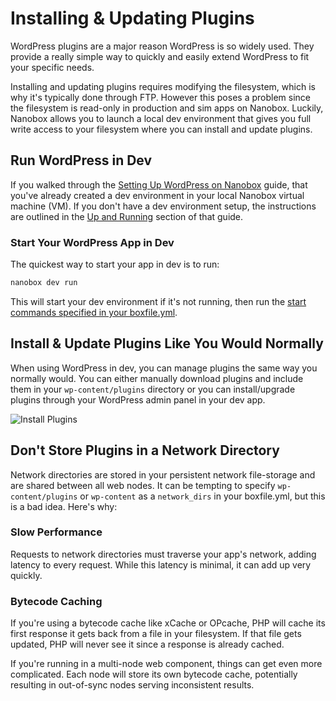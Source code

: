 # Installing & Updating Plugins

WordPress plugins are a major reason WordPress is so widely used. They provide a really simple way to quickly and easily extend WordPress to fit your specific needs.

Installing and updating plugins requires modifying the filesystem, which is why it's typically done through FTP. However this poses a problem since the filesystem is read-only in production and sim apps on Nanobox. Luckily, Nanobox allows you to launch a local dev environment that gives you full write access to your filesystem where you can install and update plugins.

## Run WordPress in Dev
If you walked through the [Setting Up WordPress on Nanobox](/php/wordpress/getting-started) guide, that you've already created a dev environment in your local Nanobox virtual machine (VM). If you don't have a dev environment setup, the instructions are outlined in the
[Up and Running](/php/wordpress//#up-and-running) section of that guide.

### Start Your WordPress App in Dev
The quickest way to start your app in dev is to run:

```bash
nanobox dev run
```

This will start your dev environment if it's not running, then run the [start commands specified in your boxfile.yml](/php/wordpress/boxfile-explained/#start).

## Install & Update Plugins Like You Would Normally
When using WordPress in dev, you can manage plugins the same way you normally would. You can either manually download plugins and include them in your `wp-content/plugins` directory or you can install/upgrade plugins through your WordPress admin panel in your dev app.

![Install Plugins](/assets/php/wordpress/wp-plugins.png)

## Don't Store Plugins in a Network Directory
Network directories are stored in your persistent network file-storage and are shared between all web nodes. It can be tempting to specify `wp-content/plugins` or `wp-content` as a `network_dirs` in your boxfile.yml, but this is a bad idea. Here's why:

### Slow Performance
Requests to network directories must traverse your app's network, adding latency to every request. While this latency is minimal, it can add up very quickly.

### Bytecode Caching
If you're using a bytecode cache like xCache or OPcache, PHP will cache its first response it gets back from a file in your filesystem. If that file gets updated, PHP will never see it since a response is already cached.

If you're running in a multi-node web component, things can get even more complicated. Each node will store its own bytecode cache, potentially resulting in out-of-sync nodes serving inconsistent results.
